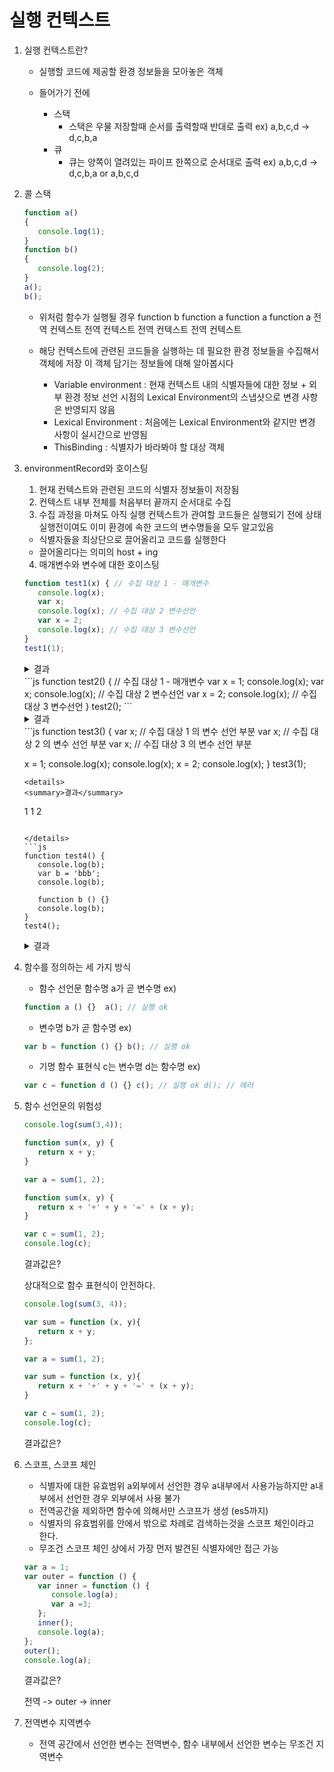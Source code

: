 # 실행 컨텍스트

1. 실행 컨텍스트란?
   - 실행할 코드에 제공할 환경 정보들을 모아놓은 객체
   
   - 들어가기 전에
     - 스택
       - 스택은 우물 저장할때 순서를 출력할때 반대로 출력 ex) a,b,c,d -> d,c,b,a
     - 큐
       - 큐는 양쪽이 열려있는 파이프 한쪽으로 순서대로 출력 ex) a,b,c,d -> d,c,b,a or a,b,c,d



2. 콜 스택
   ```js
   function a()
   {
      console.log(1);
   }
   function b()
   {
      console.log(2);
   }
   a();
   b();
   ```

   - 위처럼 함수가 실행될 경우
                                    function b
                    function a      function a    function a
   전역 컨텍스트    전역 컨텍스트    전역 컨텍스트   전역 컨텍스트

   - 해당 컨텍스트에 관련된 코드들을 실행하는 데 필요한 환경 정보들을 수집해서 객체에 저장 이 객체 담기는 정보들에 대해 알아봅시다
      - Variable environment : 현재 컨텍스트 내의 식별자들에 대한 정보 + 외부 환경 정보 선언 시점의 Lexical Environment의 스냅샷으로 변경 사항은 반영되지 않음
      - Lexical Environment : 처음에는 Lexical Environment와 같지만 변경 사항이 실시간으로 반영됨
      - ThisBinding : 식별자가 바라봐야 할 대상 객체

3. environmentRecord와 호이스팅
   1. 현재 컨텍스트와 관련된 코드의 식별자 정보들이 저장됨
   2. 컨텍스트 내부 전체를 처음부터 끝까지 순서대로 수집
   3. 수집 과정을 마쳐도 아직 실행 컨텍스트가 관여할 코드들은 실행되기 전에 상태 실행전이여도 이미 환경에 속한 코드의 변수명들을 모두 알고있음 
    - 식별자들을 최상단으로 끌어올리고 코드를 실행한다
    - 끌어올리다는 의미의 host + ing

   4. 매개변수와 변수에 대한 호이스팅
   ```js
   function test1(x) { // 수집 대상 1 - 매개변수
      console.log(x);
      var x;
      console.log(x); // 수집 대상 2 변수선언
      var x = 2;
      console.log(x); // 수집 대상 3 변수선언
   }
   test1(1);
   ```
   <details>
   <summary>결과</summary>
   
   ```
   1
   1
   2
   ```
   
   </details>
   ```js
   function test2() { // 수집 대상 1 - 매개변수
      var x = 1;
      console.log(x);
      var x;
      console.log(x); // 수집 대상 2 변수선언
      var x = 2;
      console.log(x); // 수집 대상 3 변수선언
   }
   test2();
   ```
   <details>
   <summary>결과</summary>
   
   ```
   1
   1
   2
   ```
   
   </details>
   ```js
   function test3() {
      var x; // 수집 대상 1 의 변수 선언 부분
      var x; // 수집 대상 2 의 변수 선언 부분
      var x; // 수집 대상 3 의 변수 선언 부분

      x = 1;
      console.log(x);
      console.log(x);
      x = 2;
      console.log(x);
   }
   test3(1);
   ```
   <details>
   <summary>결과</summary>
   
   ```
   1
   1
   2
   ```
   
   </details>
   ```js
   function test4() {
      console.log(b);
      var b = 'bbb';
      console.log(b);

      function b () {}
      console.log(b);
   }
   test4();
   ```
   <details>
   <summary>결과</summary>
   
   ```
   ƒ b () {}
   bbb
   bbb
   ```
   
   </details>

4. 함수를 정의하는 세 가지 방식
   - 함수 선언문 함수명 a가 곧 변수명
   ex) 
   ```js
   function a () {}  a(); // 실행 ok 
   ```

   - 변수명 b가 곧 함수명
   ex) 
   ```js
   var b = function () {} b(); // 실행 ok
   ```

   - 기명 함수 표현식 c는 변수명 d는 함수명
   ex) 
   ```js
   var c = function d () {} c(); // 실행 ok d(); // 에러
   ````

5. 함수 선언문의 위험성
   ```js
   console.log(sum(3,4));

   function sum(x, y) {
      return x + y;
   }

   var a = sum(1, 2);

   function sum(x, y) {
      return x + '+' + y + '=' + (x + y);
   }

   var c = sum(1, 2);
   console.log(c);
   ```
   결과값은?

   상대적으로 함수 표현식이 안전하다.
   ```js
   console.log(sum(3, 4));

   var sum = function (x, y){
      return x + y;
   };

   var a = sum(1, 2);

   var sum = function (x, y){
      return x + '+' + y + '=' + (x + y);
   }

   var c = sum(1, 2);
   console.log(c);
   ```
   결과값은?


   
6. 스코프, 스코프 체인
   - 식별자에 대한 유효범위 a외부에서 선언한 경우 a내부에서 사용가능하지만 a내부에서 선언한 경우 외부에서 사용 불가
   - 전역공간을 제외하면 함수에 의해서만 스코프가 생성 (es5까지)
   - 식별자의 유효범위를 안에서 밖으로 차례로 검색하는것을 스코프 체인이라고 한다.
   - 무조건 스코프 체인 상에서 가장 먼저 발견된 식별자에만 접근 가능
   ```js
   var a = 1;
   var outer = function () {
      var inner = function () {
         console.log(a);
         var a =3;
      };
      inner();
      console.log(a);
   };
   outer();
   console.log(a);
   ```
   결과값은? 

   전역  -> outer -> inner


7. 전역변수 지역변수
   - 전역 공간에서 선언한 변수는 전역변수, 함수 내부에서 선언한 변수는 무조건 지역변수
